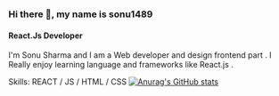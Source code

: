 <!-- ### Hi, I’m @sonu1489


I'm sonu and I am a Web developer and design front page . I Really enjoy learning  language and frameworks  like Reat.js . 
 -->
<!-- [![Anurag's GitHub stats](https://github-readme-stats.vercel.app/api?username=sonu1489)](https://github.com/anuraghazra/github-readme-stats) -->

### Hi there 👋, my name is sonu1489
#### React.Js Developer
I'm Sonu Sharma and I am a Web developer and design frontend part . I Really enjoy learning  language and frameworks  like React.js . 

Skills: REACT / JS / HTML / CSS
[![Anurag's GitHub stats](https://github-readme-stats.vercel.app/api?username=sonu1489)](https://github.com/anuraghazra/github-readme-stats)






